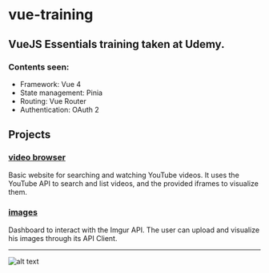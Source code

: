# vue-training
## VueJS Essentials training taken at Udemy.

### Contents seen:
- Framework: Vue 4
- State management: Pinia
- Routing: Vue Router
- Authentication: OAuth 2

## Projects
### [video browser](./video-browser)
Basic website for searching and watching YouTube videos. It uses the YouTube API to search and list videos, and the provided iframes to visualize them.

### [images](./images)
Dashboard to interact with the Imgur API. The user can upload and visualize  his images through its API Client.

---

![alt text](https://udemy-certificate.s3.amazonaws.com/image/UC-e21337fd-52ef-47e6-9e1e-e2aeee1989e7.jpg)
